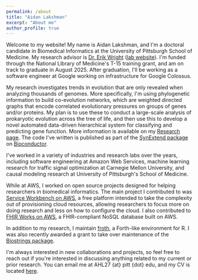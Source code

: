 ```yaml
---
permalink: /about
title: "Aidan Lakshman"
excerpt: "About me"
author_profile: true
---
```


Welcome to my website! My name is Aidan Lakshman, and I'm a doctoral candidate in Biomedical Informatics at the University of Pittsburgh School of Medicine. My research advisor is [Dr. Erik Wright](https://www.isb.pitt.edu/people/faculty/erik-wright-phd) ([lab website](http://www.wrightlabscience.com/p/index.html)). I'm funded through the National Library of Medicine's T-15 training grant, and am on track to graduate in August 2025. After graduation, I'll be working as a software engineer at Google working on infrastructure for Google Colossus.

My research investigates trends in evolution that are only revealed when analyzing thousands of genomes. More specifically, I'm using phylogenetic information to build co-evolution networks, which are weighted directed graphs that encode correlated evolutionary pressures on groups of genes and/or proteins. My plan is to use these to conduct a large-scale analysis of prokaryotic evolution across the tree of life, and then use this to develop a novel automated data-driven hierarchical system for classifying and predicting gene function. More information is available on my [Research page](https://www.ahl27.com/research). The code I've written is published as part of the [SynExtend package](https://github.com/npcooley/SynExtend) on [Bioconductor](https://bioconductor.org/).

I've worked in a variety of industries and research labs over the years, including software engineering at Amazon Web Services, machine learning research for traffic signal optimization at Carnegie Mellon University, and causal modeling research at University of Pittsburgh's School of Medicine.

While at AWS, I worked on open source projects designed for helping researchers in biomedical informatics. The main project I contributed to was [Service Workbench on AWS](https://aws.amazon.com/government-education/research-and-technical-computing/service-workbench/), a free platform intended to take the complexity out of provisioning cloud resources, allowing researchers to focus more on doing research and less on how to configure the cloud. I also contributed to [FHIR Works on AWS](https://aws.amazon.com/about-aws/whats-new/2020/12/introducing-fhir-works-on-aws/), a FHIR-compliant NoSQL database built on AWS.

In addition to my research, I maintain [froth](https://www.ahl27.com/froth), a Forth-like environment for R. I was also recently awarded a grant to take over maintenance of the [Biostrings package](https://www.bioconductor.org/packages/release/bioc/html/Biostrings.html).

I'm always interested in new collaborations and projects, so feel free to reach out if you're interested in discussing anything related to my current or prior research. You can email me at AHL27 {at} pitt {dot} edu, and my CV is located [here](https://www.ahl27.com/cv/).

